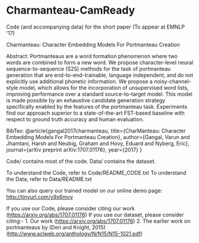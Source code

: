 # Charmanteau-CamReady

Code (and accompanying data) for the short paper (To appear at EMNLP '17)

Charmanteau: Character Embedding Models For Portmanteau Creation

Abstract: Portmanteaus are a word formation phenomenon where two words are combined to form a new word. We propose character-level neural sequence-to-sequence (S2S) methods for the task of portmanteau generation that are end-to-end-trainable, language independent, and do not explicitly use additional phonetic information. We propose a noisy-channel-style model, which allows for the incorporation of unsupervised word lists, improving performance over a standard source-to-target model. This model is made possible by an exhaustive candidate generation strategy specifically enabled by the features of the portmanteau task. Experiments find our approach superior to a state-of-the-art FST-based baseline with respect to ground truth accuracy and human evaluation.

BibTex: 
@article{gangal2017charmanteau,
  title={CharManteau: Character Embedding Models For Portmanteau Creation},
  author={Gangal, Varun and Jhamtani, Harsh and Neubig, Graham and Hovy, Eduard and Nyberg, Eric},
  journal={arXiv preprint arXiv:1707.01176},
  year={2017}
}
 

Code/ contains most of the code.
Data/ contains the dataset.

To understand the Code, refer to Code/README_CODE.txt
To understand the Data, refer to Data/README.txt

You can also query our trained model on our online demo page: http://tinyurl.com/y9x6mvy

If you use our Code, please consider citing our work (https://arxiv.org/abs/1707.01176) 
If you use our dataset, please consider citing:- 
	1. Our work (https://arxiv.org/abs/1707.01176) 
	2. The earlier work on portmanteaus by (Deri and Knight, 2015) (http://www.aclweb.org/anthology/N/N15/N15-1021.pdf)
